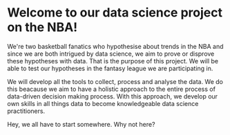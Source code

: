 # Welcome to our data science project on the NBA!

We're two basketball fanatics who hypothesise about trends in the NBA and since we are both intrigued by data science, we aim to prove or disprove these hypotheses with data. That is the purpose of this project. We will be able to test our hypotheses in the fantasy league we are participating in. 

We will develop all the tools to collect, process and analyse the data. We do this beacause we aim to have a holistic approach to the entire process of data-driven decision making process. With this approach, we develop our own skills in all things data to become knowledgeable data science practitioners.

Hey, we all have to start somewhere. Why not here?

